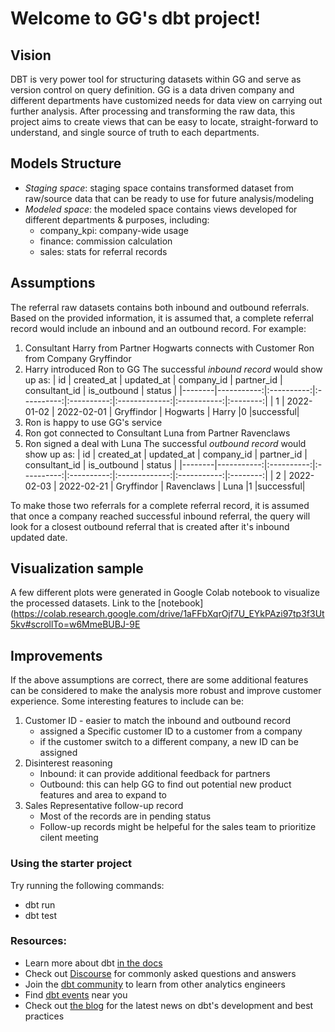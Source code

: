 # Welcome to GG's dbt project!

## Vision
DBT is very power tool for structuring datasets within GG and serve as version control on query definition. GG is a data driven company and different departments have customized needs for data view on carrying out further analysis. 
After processing and transforming the raw data, this project aims to create views that can be easy to locate, straight-forward to understand, and single source of truth to each departments. 

## Models Structure
- *Staging space*: staging space contains transformed dataset from raw/source data that can be ready to use for future analysis/modeling 
- *Modeled space*: the modeled space contains views developed for different departments & purposes, including:
    - company_kpi: company-wide usage
    - finance: commission calculation 
    - sales: stats for referral records 

## Assumptions
The referral raw datasets contains both inbound and outbound referrals. 
Based on the provided information, it is assumed that, a complete referral record would include an inbound and an outbound record. For example:
1. Consultant Harry from Partner Hogwarts connects with Customer Ron from Company Gryffindor
2. Harry introduced Ron to GG
The successful *inbound record* would show up as:
| id     | created_at | updated_at | company_id | partner_id | consultant_id | is_outbound |  status  |
|--------|-----------:|:----------:|:----------:|:----------:|:-------------:|:-----------:|:--------:|
| 1      | 2022-01-02 | 2022-02-01 | Gryffindor | Hogwarts   | Harry         |0            |successful|
3. Ron is happy to use GG's service 
4. Ron got connected to Consultant Luna from Partner Ravenclaws
5. Ron signed a deal with Luna
The successful *outbound record* would show up as:
| id     | created_at | updated_at | company_id | partner_id | consultant_id | is_outbound |  status  |
|--------|-----------:|:----------:|:----------:|:----------:|:-------------:|:-----------:|:--------:|
| 2      | 2022-02-03 | 2022-02-21 | Gryffindor | Ravenclaws | Luna          |1            |successful|

To make those two referrals for a complete referral record, it is assumed that once a company reached successful inbound referral, the query will look for a closest outbound referral that is created after it's inbound updated date.

## Visualization sample
A few different plots were generated in Google Colab notebook to visualize the processed datasets. 
Link to the [notebook](https://colab.research.google.com/drive/1aFFbXqrOjf7U_EYkPAzi97tp3f3Ut5kv#scrollTo=w6MmeBUBJ-9E

## Improvements
If the above assumptions are correct, there are some additional features can be considered to make the analysis more robust and improve customer experience.
Some interesting features to include can be:
1. Customer ID - easier to match the inbound and outbound record
    - assigned a Specific customer ID to a customer from a company
    - if the customer switch to a different company, a new ID can be assigned
2. Disinterest reasoning
    - Inbound: it can provide additional feedback for partners
    - Outbound: this can help GG to find out potential new product features and area to expand to
3. Sales Representative follow-up record 
    - Most of the records are in pending status
    - Follow-up records might be helpeful for the sales team to prioritize cilent meeting 

### Using the starter project

Try running the following commands:
- dbt run
- dbt test

### Resources:
- Learn more about dbt [in the docs](https://docs.getdbt.com/docs/introduction)
- Check out [Discourse](https://discourse.getdbt.com/) for commonly asked questions and answers
- Join the [dbt community](http://community.getbdt.com/) to learn from other analytics engineers
- Find [dbt events](https://events.getdbt.com) near you
- Check out [the blog](https://blog.getdbt.com/) for the latest news on dbt's development and best practices
